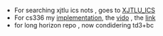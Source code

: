 - For searching xjtlu ics nots , goes to [XJTLU_ICS](https://github.com/Xyu-Chern/XJTLU_ICS)
- For cs336 my [implementation](https://github.com/Xyu-Chern/STF_CS336), the [vido](https://www.bilibili.com/video/BV14X41zZEPh/?spm_id_from=333.40164.top_right_bar_window_custom_collection.content.click&vd_source=2aae7a128408cb00e90d1288194e69d3) , the [link](https://stanford-cs336.github.io/spring2025/)
- for long horizon repo , now condidering td3+bc
